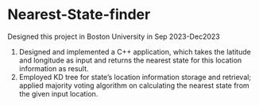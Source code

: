 # Nearest-State-finder
Designed this project in Boston University in Sep 2023-Dec2023
1. Designed and implemented a C++ application,  which takes the latitude and longitude as input and returns the nearest state for this location information as result.
2. Employed KD tree for state’s location information storage and retrieval; applied majority voting algorithm on calculating the nearest state from the given input location. 
